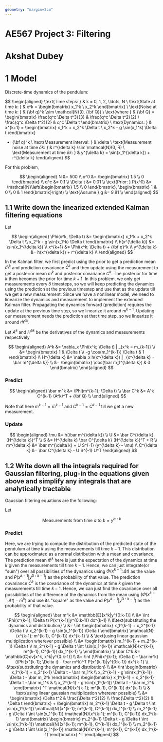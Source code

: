 ```yaml
---
geometry: "margin=2cm"
---
```


# AE567 Project 3: Filtering

# Akshat Dubey

# 1 Model

Discrete-time dynamics of the pendulum:

$$
\begin{aligned}
\text{Time steps: } & k = 0, 1, 2, \ldots, N \\
\text{State at time $k$: } & x^k = \begin{bmatrix} x_1^k \\ x_2^k \end{bmatrix} \\
\text{Noise at time $k$: } & {\bf q}^k \sim \mathcal{N}(0, {\bf Q}) \\
\text{where } & {\bf Q} = \begin{bmatrix}
\frac{q^c \Delta t^3}{3} & \frac{q^c \Delta t^2}{2} \\
\frac{q^c \Delta t^2}{2} & q^c \Delta t
\end{bmatrix} \\
\text{Dynamics: } & x^{k+1} =
\begin{bmatrix}
x_1^k + x_2^k \Delta t \\
x_2^k - g \sin(x_1^k) \Delta t
\end{bmatrix}
+ {\bf q}^k \\
\text{Measurement interval: } & \delta \\
\text{Measurement noise at time $\delta k$: } & r^{\delta k} \sim \mathcal{N}(0, R) \\
\text{Measurement at time $\delta k$: } & y^{\delta k} = \sin(x_1^{\delta k}) + r^{\delta k}
\end{aligned}
$$

For this problem,

$$
\begin{aligned}
N &= 500 \\
x^0 &= \begin{bmatrix} 1.5 \\ 0 \end{bmatrix} \\
q^c &= 0.1 \\
\Delta t &= 0.01 \\
\text{Prior: } P(x^0) &= \mathcal{N}\left(\begin{bmatrix} 1.5 \\ 0 \end{bmatrix}, \begin{bmatrix} 1 & 0 \\ 0 & 1 \end{bmatrix}\right) \\
\text{Assume } g &= 9.81 \\
\end{aligned}
$$

## 1.1 Write down the linearized extended Kalman filtering equations

Let

$$
\begin{aligned}
\Phi(x^k, \Delta t) &= \begin{bmatrix}
x_1^k + x_2^k \Delta t \\
x_2^k - g \sin(x_1^k) \Delta t
\end{bmatrix} \\
h(x^{\delta k}) &= \sin(x_1^{\delta k}) \\
x^{k+1} &= \Phi(x^k; \Delta t) + {\bf q}^k \\
y^{\delta k} &= h(x^{\delta k}) + r^{\delta k} \\
\end{aligned}
$$

In the Kalman filter, we first predict using the prior to get a prediction mean $\bar m^k$ and prediction covariance $\bar C^k$ and then update using the measurement to get a posterior mean $m^k$ and posterior covariance $C^k$. The posterior for time $k$ then becomes the prior for time $k+1$. In this problem, we only get measurements every $\delta$ timesteps, so we will keep predicting the dynamics using the prediction at the previous timestep and use that as the update till we get a new measurement. Since we have a nonlinear model, we need to linearize the dynamics and measurement to implement the extended Kalman filter. Propagating the dynamics forward (prediction) requires the update at the previous time step, so we linearize it around $m^{k-1}$. Updating our measurement needs the prediction at that time step, so we linearize it around $\bar m^{\delta k}$.

Let $A^k$ and $H^{\delta k}$ be the derivatives of the dynamics and measurements respectively

$$
\begin{aligned}
A^k &= \nabla_x \Phi(x^k; \Delta t) | _{x^k = m_{k-1}} \\
&= \begin{bmatrix}
1 & \Delta t \\
-g \cos(m_1^{k-1}) \Delta t & 1
\end{bmatrix} \\
H^{\delta k} &= \nabla_x h(x^{\delta k}) | _{x^{\delta k} = \bar m^{\delta k}} \\
&= \begin{bmatrix}
\cos(\bar m_1^{\delta k}) & 0
\end{bmatrix}
\end{aligned}
$$

### Predict

$$
\begin{aligned}
\bar m^k &= \Phi(m^{k-1}; \Delta t) \\
\bar C^k &= A^k C^{k-1} (A^k)^T + {\bf Q} \\
\end{aligned}
$$

Note that here $m^{k-1} = \bar m^{k-1}$ and $C^{k-1} = \bar C^{k-1}$ till we get a new measurement.

### Update

$$
\begin{aligned}
\mu &= h(\bar m^{\delta k}) \\
U &= \bar C^{\delta k} (H^{\delta k})^T \\
S &= H^{\delta k} \bar C^{\delta k} (H^{\delta k})^T + R \\
m^{\delta k} &= \bar m^{\delta k} + U S^{-1} (y^{\delta k} - \mu) \\
C^{\delta k} &= \bar C^{\delta k} - U S^{-1} U^T
\end{aligned}
$$

## 1.2 Write down all the integrals required for Gaussian filtering, plug-in the equations given above and simplify any integrals that are analytically tractable

Gaussian filtering equations are the following:

Let

$$
\text{Measurements from time $a$ to $b$} = y^{a:b}
$$

### Predict

Here, we are trying to compute the distribution of the predicted state of the pendulum at time $k$ using the measurements till time $k-1$. This distribution can be approximated as a normal distribution with a mean and covariance.
The prediction mean $\bar m^k$ here is just the expectation of the dynamics at time $k$ given the measurements till time $k-1$. Hence, we can just integrate(or "sum") over all possibilities of the dynamics using $\Phi(x^{k-1}; \Delta t)$ as the value and $P(x^{k-1}|y^{0:k-1})$ as the probability of that value.
The prediction covariance $\bar C^k$ is the covariance of the dynamics at time $k$ given the measurements till time $k-1$. Hence, we can just find the covariance over all possibilities of the difference of the dynamics from the mean using $(\Phi(x^{k-1}; \Delta t) - \bar m^k)$ and use its "square" as the value and $P(x^{k-1}|y^{0:k-1})$ as the probability of that value.

$$
\begin{aligned}
\bar m^k &= \mathbb{E}[x^k|y^{0:k-1}] \\
 &= \int \Phi(x^{k-1}; \Delta t) P(x^{k-1}|y^{0:k-1}) dx^{k-1} \\
 &\text{substituting the dynamics and distribution} \\
 &= \int
\begin{bmatrix}
x_1^{k-1} + x_2^{k-1} \Delta t \\
x_2^{k-1} - g \sin(x_1^{k-1}) \Delta t
\end{bmatrix}
\mathcal{N}(x^{k-1}; m^{k-1}, C^{k-1}) dx^{k-1} \\
 & \text{using linear gaussian multiplication wherever possible} \\
 &= \begin{bmatrix}
m_1^{k-1} + m_2^{k-1} \Delta t \\
m_2^{k-1} - g \Delta t \int \sin(x_1^{k-1}) \mathcal{N}(x^{k-1}; m^{k-1}, C^{k-1}) dx_1^{k-1} \\
\end{bmatrix} \\
\bar C^k &= \mathbb{C}ov[x^k, x^k|y^{0:k-1}] \\
 &= \int (\Phi(x^{k-1}; \Delta t) - \bar m^k) (\Phi(x^{k-1}; \Delta t) - \bar m^k)^T P(x^{k-1}|y^{0:k-1}) dx^{k-1} \\
 &\text{substituting the dynamics and distribution} \\
 &= \int
\begin{bmatrix}
x_1^{k-1} + x_2^{k-1} \Delta t - \bar m_1^k \\
x_2^{k-1} - g \sin(x_1^{k-1}) \Delta t - \bar m_2^k
\end{bmatrix}
\begin{bmatrix}
x_1^{k-1} + x_2^{k-1} \Delta t - \bar m_1^k & \\
x_2^{k-1} - g \sin(x_1^{k-1}) \Delta t - \bar m_2^k
\end{bmatrix} ^T
\mathcal{N}(x^{k-1}; m^{k-1}, C^{k-1}) dx^{k-1} \\
 & \text{using linear gaussian multiplication wherever possible} \\
 &= \begin{bmatrix}
\Delta t^2 & \frac{\Delta t^2}{2} \\
\frac{\Delta t^2}{2} & \Delta t
\end{bmatrix} + \begin{bmatrix}
m_2^{k-1} \Delta t - g \Delta t \int \sin(x_1^{k-1}) \mathcal{N}(x^{k-1}; m^{k-1}, C^{k-1}) dx_1^{k-1} \\
m_2^{k-1} - g \Delta t \int \sin(x_1^{k-1}) \mathcal{N}(x^{k-1}; m^{k-1}, C^{k-1}) dx_1^{k-1}
\end{bmatrix}
\begin{bmatrix}
m_2^{k-1} \Delta t - g \Delta t \int \sin(x_1^{k-1}) \mathcal{N}(x^{k-1}; m^{k-1}, C^{k-1}) dx_1^{k-1} \\
m_2^{k-1} - g \Delta t \int \sin(x_1^{k-1}) \mathcal{N}(x^{k-1}; m^{k-1}, C^{k-1}) dx_1^{k-1}
\end{bmatrix} ^T
\end{aligned}
$$
